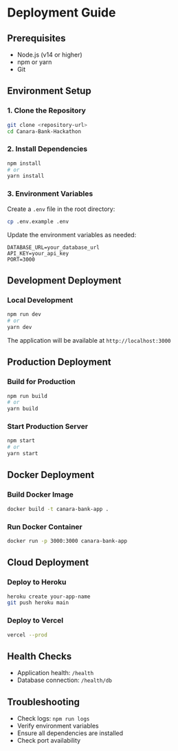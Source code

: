 # Deployment Guide

## Prerequisites
- Node.js (v14 or higher)
- npm or yarn
- Git

## Environment Setup

### 1. Clone the Repository
```bash
git clone <repository-url>
cd Canara-Bank-Hackathon
```

### 2. Install Dependencies
```bash
npm install
# or
yarn install
```

### 3. Environment Variables
Create a `.env` file in the root directory:
```bash
cp .env.example .env
```

Update the environment variables as needed:
```
DATABASE_URL=your_database_url
API_KEY=your_api_key
PORT=3000
```

## Development Deployment

### Local Development
```bash
npm run dev
# or
yarn dev
```

The application will be available at `http://localhost:3000`

## Production Deployment

### Build for Production
```bash
npm run build
# or
yarn build
```

### Start Production Server
```bash
npm start
# or
yarn start
```

## Docker Deployment

### Build Docker Image
```bash
docker build -t canara-bank-app .
```

### Run Docker Container
```bash
docker run -p 3000:3000 canara-bank-app
```

## Cloud Deployment

### Deploy to Heroku
```bash
heroku create your-app-name
git push heroku main
```

### Deploy to Vercel
```bash
vercel --prod
```

## Health Checks
- Application health: `/health`
- Database connection: `/health/db`

## Troubleshooting
- Check logs: `npm run logs`
- Verify environment variables
- Ensure all dependencies are installed
- Check port availability